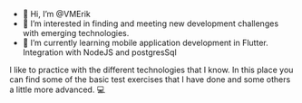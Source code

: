- 👋 Hi, I’m @VMErik
- 👀 I’m interested in finding and meeting new development challenges with emerging technologies.
- 🌱 I’m currently learning mobile application development in Flutter. Integration with NodeJS and postgresSql

I like to practice with the different technologies that I know.
In this place you can find some of the basic test exercises that I have done and some others a little more advanced. 💻


<!---
VMErik/VMErik is a ✨ special ✨ repository because its `README.md` (this file) appears on your GitHub profile.
You can click the Preview link to take a look at your changes.
--->
